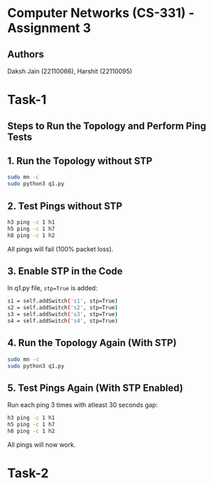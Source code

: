 # Computer Networks (CS-331) - Assignment 3

## Authors
Daksh Jain (22110066), Harshit (22110095)

# Task-1

## Steps to Run the Topology and Perform Ping Tests

## 1. Run the Topology without STP

```bash
sudo mn -c
sudo python3 q1.py
```
## 2. Test Pings without STP

```bash
h3 ping -c 1 h1
h5 ping -c 1 h7
h8 ping -c 1 h2
```

All pings will fail (100% packet loss).

## 3. Enable STP in the Code
In q1.py file, ```stp=True``` is added:

```bash
s1 = self.addSwitch('s1', stp=True)
s2 = self.addSwitch('s2', stp=True)
s3 = self.addSwitch('s3', stp=True)
s4 = self.addSwitch('s4', stp=True)
```

## 4. Run the Topology Again (With STP)

```bash
sudo mn -c
sudo python3 q1.py
```

## 5. Test Pings Again (With STP Enabled)
Run each ping 3 times with atleast 30 seconds gap:

```bash
h3 ping -c 1 h1
h5 ping -c 1 h7
h8 ping -c 1 h2
```
All pings will now work.

# Task-2
